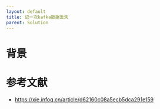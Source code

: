 ```yaml
---
layout: default
title: 记一次kafka数据丢失
parent: Solution
---
```


# 背景


# 参考文献
- https://xie.infoq.cn/article/d62160c08a5ecb5dca291e159